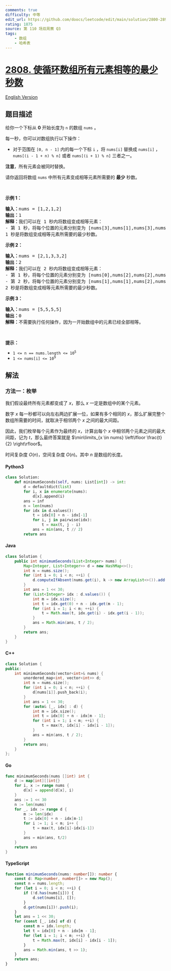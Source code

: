 ```yaml
---
comments: true
difficulty: 中等
edit_url: https://github.com/doocs/leetcode/edit/main/solution/2800-2899/2808.Minimum%20Seconds%20to%20Equalize%20a%20Circular%20Array/README.md
rating: 1875
source: 第 110 场双周赛 Q3
tags:
    - 数组
    - 哈希表
---
```


<!-- problem:start -->

# [2808. 使循环数组所有元素相等的最少秒数](https://leetcode.cn/problems/minimum-seconds-to-equalize-a-circular-array)

[English Version](/solution/2800-2899/2808.Minimum%20Seconds%20to%20Equalize%20a%20Circular%20Array/README_EN.md)

## 题目描述

<!-- description:start -->

<p>给你一个下标从 <strong>0</strong>&nbsp;开始长度为 <code>n</code>&nbsp;的数组&nbsp;<code>nums</code>&nbsp;。</p>

<p>每一秒，你可以对数组执行以下操作：</p>

<ul>
	<li>对于范围在&nbsp;<code>[0, n - 1]</code>&nbsp;内的每一个下标&nbsp;<code>i</code>&nbsp;，将&nbsp;<code>nums[i]</code> 替换成&nbsp;<code>nums[i]</code>&nbsp;，<code>nums[(i - 1 + n) % n]</code>&nbsp;或者&nbsp;<code>nums[(i + 1) % n]</code>&nbsp;三者之一。</li>
</ul>

<p><strong>注意</strong>，所有元素会被同时替换。</p>

<p>请你返回将数组 <code>nums</code>&nbsp;中所有元素变成相等元素所需要的 <strong>最少</strong>&nbsp;秒数。</p>

<p>&nbsp;</p>

<p><strong>示例 1：</strong></p>

<pre><b>输入：</b>nums = [1,2,1,2]
<b>输出：</b>1
<b>解释：</b>我们可以在 1 秒内将数组变成相等元素：
- 第 1 秒，将每个位置的元素分别变为 [nums[3],nums[1],nums[3],nums[3]] 。变化后，nums = [2,2,2,2] 。
1 秒是将数组变成相等元素所需要的最少秒数。
</pre>

<p><strong>示例 2：</strong></p>

<pre><b>输入：</b>nums = [2,1,3,3,2]
<b>输出：</b>2
<b>解释：</b>我们可以在 2 秒内将数组变成相等元素：
- 第 1 秒，将每个位置的元素分别变为 [nums[0],nums[2],nums[2],nums[2],nums[3]] 。变化后，nums = [2,3,3,3,3] 。
- 第 2 秒，将每个位置的元素分别变为 [nums[1],nums[1],nums[2],nums[3],nums[4]] 。变化后，nums = [3,3,3,3,3] 。
2 秒是将数组变成相等元素所需要的最少秒数。
</pre>

<p><strong>示例 3：</strong></p>

<pre><b>输入：</b>nums = [5,5,5,5]
<b>输出：</b>0
<b>解释：</b>不需要执行任何操作，因为一开始数组中的元素已经全部相等。
</pre>

<p>&nbsp;</p>

<p><strong>提示：</strong></p>

<ul>
	<li><code>1 &lt;= n == nums.length &lt;= 10<sup>5</sup></code></li>
	<li><code>1 &lt;= nums[i] &lt;= 10<sup>9</sup></code></li>
</ul>

<!-- description:end -->

## 解法

<!-- solution:start -->

### 方法一：枚举

我们假设最终所有元素都变成了 $x$，那么 $x$ 一定是数组中的某个元素。

数字 $x$ 每一秒都可以向左右两边扩展一位，如果有多个相同的 $x$，那么扩展完整个数组所需要的时间，就取决于相邻两个 $x$ 之间的最大间距。

因此，我们枚举每个元素作为最终的 $x$，计算出每个 $x$ 中相邻两个元素之间的最大间距，记为 $t$，那么最终答案就是 $\min\limits_{x \in nums} \left\lfloor \frac{t}{2} \right\rfloor$。

时间复杂度 $O(n)$，空间复杂度 $O(n)$。其中 $n$ 是数组的长度。

<!-- tabs:start -->

#### Python3

```python
class Solution:
    def minimumSeconds(self, nums: List[int]) -> int:
        d = defaultdict(list)
        for i, x in enumerate(nums):
            d[x].append(i)
        ans = inf
        n = len(nums)
        for idx in d.values():
            t = idx[0] + n - idx[-1]
            for i, j in pairwise(idx):
                t = max(t, j - i)
            ans = min(ans, t // 2)
        return ans
```

#### Java

```java
class Solution {
    public int minimumSeconds(List<Integer> nums) {
        Map<Integer, List<Integer>> d = new HashMap<>();
        int n = nums.size();
        for (int i = 0; i < n; ++i) {
            d.computeIfAbsent(nums.get(i), k -> new ArrayList<>()).add(i);
        }
        int ans = 1 << 30;
        for (List<Integer> idx : d.values()) {
            int m = idx.size();
            int t = idx.get(0) + n - idx.get(m - 1);
            for (int i = 1; i < m; ++i) {
                t = Math.max(t, idx.get(i) - idx.get(i - 1));
            }
            ans = Math.min(ans, t / 2);
        }
        return ans;
    }
}
```

#### C++

```cpp
class Solution {
public:
    int minimumSeconds(vector<int>& nums) {
        unordered_map<int, vector<int>> d;
        int n = nums.size();
        for (int i = 0; i < n; ++i) {
            d[nums[i]].push_back(i);
        }
        int ans = 1 << 30;
        for (auto& [_, idx] : d) {
            int m = idx.size();
            int t = idx[0] + n - idx[m - 1];
            for (int i = 1; i < m; ++i) {
                t = max(t, idx[i] - idx[i - 1]);
            }
            ans = min(ans, t / 2);
        }
        return ans;
    }
};
```

#### Go

```go
func minimumSeconds(nums []int) int {
	d := map[int][]int{}
	for i, x := range nums {
		d[x] = append(d[x], i)
	}
	ans := 1 << 30
	n := len(nums)
	for _, idx := range d {
		m := len(idx)
		t := idx[0] + n - idx[m-1]
		for i := 1; i < m; i++ {
			t = max(t, idx[i]-idx[i-1])
		}
		ans = min(ans, t/2)
	}
	return ans
}
```

#### TypeScript

```ts
function minimumSeconds(nums: number[]): number {
    const d: Map<number, number[]> = new Map();
    const n = nums.length;
    for (let i = 0; i < n; ++i) {
        if (!d.has(nums[i])) {
            d.set(nums[i], []);
        }
        d.get(nums[i])!.push(i);
    }
    let ans = 1 << 30;
    for (const [_, idx] of d) {
        const m = idx.length;
        let t = idx[0] + n - idx[m - 1];
        for (let i = 1; i < m; ++i) {
            t = Math.max(t, idx[i] - idx[i - 1]);
        }
        ans = Math.min(ans, t >> 1);
    }
    return ans;
}
```

<!-- tabs:end -->

<!-- solution:end -->

<!-- problem:end -->
